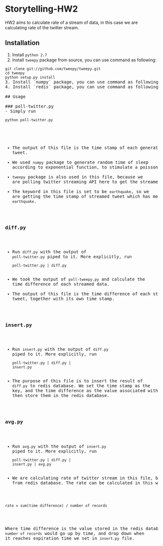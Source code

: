 # Storytelling-HW2
HW2 aims to calculate rate of a stream of data, in this case we are calculating rate of the twitter stream.

## Installation
1. Install `python 2.7`
2. Install `tweepy` package from source, you can use command as following:
<pre><code>git clone git://github.com/tweepy/tweepy.git
cd tweepy
python setup.py install</prev></code>
3. Install `numpy` package, you can use command as following: `sudo pip install numpy`
4. Install `redis` package, you can use command as following: `sudo pip install redis`

## Usage

### poll-twitter.py
- Simply run <pre><code>python poll-twitter.py</pre></code>
- The output of this file is the time stamp of each generated tweet. 
- We used `numpy` package to generate random time of sleep according to exponential function, to stimulate a poisson process. 
- `tweepy` package is also used in this file, because we are polling twitter streaming API here to get the streamed tweet. 
- The keyword in this file is set to be `earthquake`, so we are getting the time stamp of streamed tweet which has mentioned `earthquake`.  

### diff.py
- Run `diff.py` with the output of `poll-twitter.py` piped to it. More explicitly, run <pre><code>poll-twitter.py | diff.py</pre></code>
- We took the output of `poll-tweepy.py` and calculate the time difference of each streamed data.
- The output of this file is the time difference of each streamed tweet, together with its own time stamp.  

### insert.py
- Run `insert.py` with the output of `diff.py` piped to it. More explicitly, run <pre><code>poll-twitter.py | diff.py | insert.py</pre></code>
- The purpose of this file is to insert the result of `diff.py` to redis database. We set the time stamp as the key, and the time difference as the value associated with the key, and then store them in the redis database.  

### avg.py
- Run `avg.py` with the output of `insert.py` piped to it. More explicitly, run <pre><code>poll-twitter.py | diff.py | insert.py | avg.py</pre></code>
- We are calculating rate of twitter stream in this file, by reading from redis database. The rate can be calculated in this way:
<pre><code>rate = sum(time difference) / number of records</pre></code>
Where time difference is the value stored in the redis database. `number of records` would go up by time, and drop down when it reaches expiration time we set in `insert.py` file.  